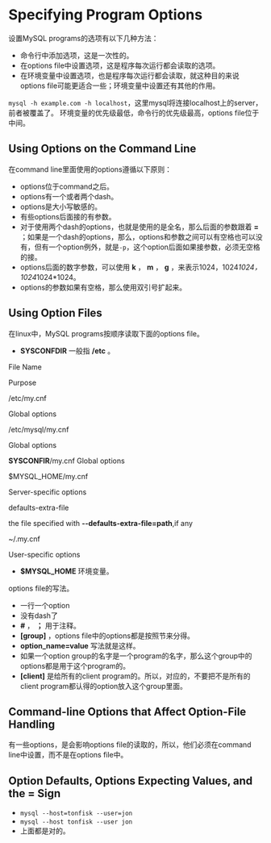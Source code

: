 # Specifying Program Options

设置MySQL programs的选项有以下几种方法：

  * 命令行中添加选项，这是一次性的。 
  * 在options file中设置选项，这是程序每次运行都会读取的选项。 
  * 在环境变量中设置选项，也是程序每次运行都会读取，就这种目的来说options file可能更适合一些；环境变量中设置还有其他的作用。 

`mysql -h example.com -h localhost`，这里mysql将连接localhost上的server，前者被覆盖了。
环境变量的优先级最低，命令行的优先级最高，options file位于中间。

## Using Options on the Command Line

在command line里面使用的options遵循以下原则：

  * options位于command之后。 
  * options有一个或者两个dash。 
  * options是大小写敏感的。 
  * 有些options后面接的有参数。 
  * 对于使用两个dash的options，也就是使用的是全名，那么后面的参数跟着 **=** ；如果是一个dash的options，那么，options和参数之间可以有空格也可以没有，但有一个option例外，就是`-p`，这个option后面如果接参数，必须无空格的接。 
  * options后面的数字参数，可以使用 **k** ， **m** ， **g** ，来表示1024，1024*1024，1024*1024*1024。 
  * options的参数如果有空格，那么使用双引号扩起来。 

## Using Option Files

在linux中，MySQL programs按顺序读取下面的options file。

  * **SYSCONFDIR** 一般指 **/etc** 。 

File Name

Purpose

/etc/my.cnf

Global options

/etc/mysql/my.cnf

Global options

**SYSCONFIR**/my.cnf 
Global options

$MYSQL_HOME/my.cnf

Server-specific options

defaults-extra-file

the file specified with **--defaults-extra-file=path**,if any

~/.my.cnf

User-specific options

  * **$MYSQL_HOME** 环境变量。 

options file的写法。

  * 一行一个option 
  * 没有dash了 
  * **#** ， **；** 用于注释。 
  * **[group]** ，options file中的options都是按照节来分得。 
  * **option_name=value** 写法就是这样。 
  * 如果一个option group的名字是一个program的名字，那么这个group中的options都是用于这个program的。 
  * **[client]** 是给所有的client program的。所以，对应的，不要把不是所有的client program都认得的option放入这个group里面。 

## Command-line Options that Affect Option-File Handling

有一些options，是会影响options file的读取的，所以，他们必须在command line中设置，而不是在options file中。

## Option Defaults, Options Expecting Values, and the = Sign

  * `mysql --host=tonfisk --user=jon`
  * `mysql --host tonfisk --user jon`
  * 上面都是对的。 

